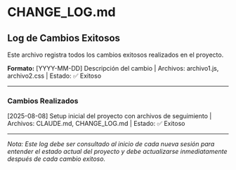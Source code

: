 # CHANGE_LOG.md

## Log de Cambios Exitosos

Este archivo registra todos los cambios exitosos realizados en el proyecto.

**Formato:** [YYYY-MM-DD] Descripción del cambio | Archivos: archivo1.js, archivo2.css | Estado: ✅ Exitoso

---

### Cambios Realizados

[2025-08-08] Setup inicial del proyecto con archivos de seguimiento | Archivos: CLAUDE.md, CHANGE_LOG.md | Estado: ✅ Exitoso

---

*Nota: Este log debe ser consultado al inicio de cada nueva sesión para entender el estado actual del proyecto y debe actualizarse inmediatamente después de cada cambio exitoso.*